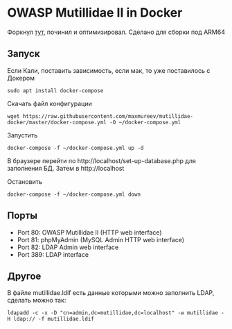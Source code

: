 # OWASP Mutillidae II in Docker

Форкнул [тут](https://github.com/webpwnized/mutillidae-docker), починил и оптимизировал. Сделано для сборки под ARM64

## Запуск

Если Кали, поставить зависимость, если мак, то уже поставилось с Докером
```
sudo apt install docker-compose
```

Скачать файл конфигурации
```
wget https://raw.githubusercontent.com/maxmureev/mutillidae-docker/master/docker-compose.yml -O ~/docker-compose.yml
```

Запустить
```
docker-compose -f ~/docker-compose.yml up -d
```

В браузере перейти по http://localhost/set-up-database.php для заполнения БД.
Затем в http://localhost

Остановить
```
docker-compose -f ~/docker-compose.yml down
```


## Порты
- Port 80: OWASP Mutillidae II (HTTP web interface)
- Port 81: phpMyAdmin (MySQL Admin HTTP web interface)
- Port 82: LDAP Admin web interface
- Port 389: LDAP interface


## Другое
В файле mutillidae.ldif есть данные которыми можно заполнить LDAP, сделать можно так:
```
ldapadd -c -x -D "cn=admin,dc=mutillidae,dc=localhost" -w mutillidae -H ldap:// -f mutillidae.ldif
```
